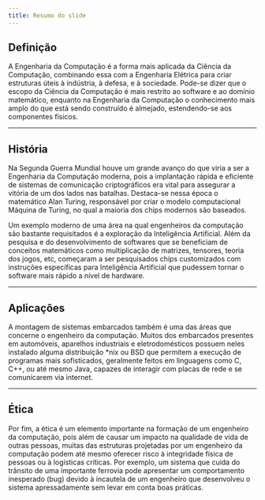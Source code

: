 ```yaml
---
title: Resumo do slide
---
```


## Definição

A Engenharia da Computação é a forma mais aplicada da Ciência da Computação,
combinando essa com a Engenharia Elétrica para criar estruturas úteis à
indústria, à defesa, e à sociedade. Pode-se dizer que o escopo da Ciência da
Computação é mais restrito ao software e ao domínio matemático, enquanto na
Engenharia da Computação o conhecimento mais amplo do que está sendo construído
é almejado, estendendo-se aos componentes físicos.

---

## História

Na Segunda Guerra Mundial houve um grande avanço do que viria a ser a
Engenharia da Computação moderna, pois a implantação rápida e eficiente de
sistemas de comunicação criptográficos era vital para assegurar a vitória de um
dos lados nas batalhas. Destaca-se nessa época o matemático Alan Turing,
responsável por criar o modelo computacional Máquina de Turing, no qual a
maioria dos chips modernos são baseados.

Um exemplo moderno de uma área na qual engenheiros da computação são bastante
requisitados é a exploração da Inteligência Artificial. Além da pesquisa e do
desenvolvimento de softwares que se beneficiam de conceitos matemáticos como
multiplicação de matrizes, tensores, teoria dos jogos, etc, começaram a ser
pesquisados chips customizados com instruções específicas para Inteligência
Artificial que pudessem tornar o software mais rápido a nível de hardware.

---

## Aplicações

A montagem de sistemas embarcados também é uma das áreas que concerne o
engenheiro da computação. Muitos dos embarcados presentes em automóveis,
aparelhos industriais e eletrodomésticos possuem neles instalado alguma
distribuição *nix ou BSD que permitem a execução de programas mais
sofisticados, geralmente feitos em linguagens como C, C++, ou até mesmo Java,
capazes de interagir com placas de rede e se comunicarem via internet.

---

## Ética

Por fim, a ética é um elemento importante na formação de um engenheiro da
computação, pois além de causar um impacto na qualidade de vida de outras
pessoas, muitas das estruturas projetadas por um engenheiro da computação podem
até mesmo oferecer risco à integridade física de pessoas ou à logísticas
críticas. Por exemplo, um sistema que cuida do trânsito de uma importante
ferrovia pode apresentar um comportamento inesperado (bug) devido à incautela
de um engenheiro que desenvolveu o sistema apressadamente sem levar em conta
boas práticas.

